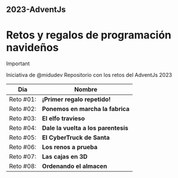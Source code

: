 ## 2023-AdventJs
# Retos y regalos de programación navideños

> [!IMPORTANT]
> Iniciativa de @midudev
> Repositorio con los retos del AdventJs 2023

| Dia     | Nombre |
| ---      | ---       |
| Reto #01: | **¡Primer regalo repetido!** |
| Reto #02: | **Ponemos en marcha la fabrica** |
| Reto #03: | **El elfo travieso** |
| Reto #04: | **Dale la vuelta a los parentesis** |
| Reto #05: | **El CyberTruck de Santa** |
| Reto #06: | **Los renos a prueba** |
| Reto #07: | **Las cajas en 3D** |
| Reto #08: | **Ordenando el almacen** |
